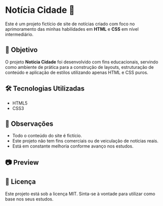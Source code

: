 # Notícia Cidade 📰

Este é um projeto fictício de site de notícias criado com foco no aprimoramento das minhas habilidades em **HTML** e **CSS** em nível intermediário.

## 🚀 Objetivo

O projeto **Notícia Cidade** foi desenvolvido com fins educacionais, servindo como ambiente de prática para a construção de layouts, estruturação de conteúdo e aplicação de estilos utilizando apenas HTML e CSS puros.

## 🛠️ Tecnologias Utilizadas

- HTML5
- CSS3

## 📌 Observações

- Todo o conteúdo do site é fictício.
- Este projeto não tem fins comerciais ou de veiculação de notícias reais.
- Está em constante melhoria conforme avanço nos estudos.

## 📷 Preview



## 📄 Licença

Este projeto está sob a licença MIT. Sinta-se à vontade para utilizar como base nos seus estudos.

